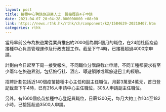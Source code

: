 ```yaml
---
layout: post
title: 接種中心聘請旅遊業人士　暫接獲逾4千申請
date: 2021-04-07 20:04:28.000000000 +08:00
link: https://news.rthk.hk/rthk/ch/component/k2/1584629-20210407.htm
categories: rthk
---
```


當局早前公布為旅遊業從業員推出約2000個為期5個月的職位，在24間社區疫苗接種中心負責管理運作及行政支援工作。截至下午4時，已接獲超過4000宗申請。

計劃由今日起至下周一接受報名，不同職位分階段截止申請，不同工種都要求有至少兩年在旅遊界別，包括旅行社、酒店、導遊領隊或駕旅遊巴士的經驗。

招聘計劃包括近140個疫苗接種中心主任和副主任職位，月薪3萬至4萬元，首日登記截至下午4時，已有216人申請中心主任職位，305人申請副主任職位。

另外，有1600個疫苗接種中心登記員職位，日薪1300元，每月大約工作104至182小時，已接獲超過3500人申請。
